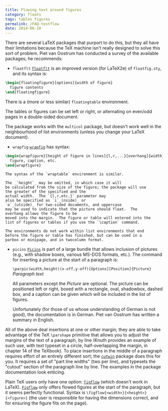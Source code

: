 ```yaml
---
title: Flowing text around figures
category: floats
tags: tables figures
permalink: /FAQ-textflow
date: 2014-06-10
---
```


There are several LaTeX packages that purport to do this, but they
all have their limitations because the TeX machine isn't really
designed to solve this sort of problem.  Piet van Oostrum has
conducted a survey of the available packages; he recommends:

- `floatflt` [`floatflt`](https://ctan.org/pkg/floatflt) is an improved version
  (for LaTeX2e) of `floatfig.sty`, and its syntax is:
```latex
\begin{floatingfigure}[options]{width of figure}
  figure contents
\end{floatingfigure}
```
  There is a (more or less similar) `floatingtable`
  environment.

  The tables or figures can be set left or right, or alternating on
  even/odd pages in a double-sided document.

  The package works with the `multicol` package, but doesn't work well
  in the neighbourhood of list environments (unless you change your
  LaTeX document).

- `wrapfig` [`wrapfig`](https://ctan.org/pkg/wrapfig) has syntax:
```latex
\begin{wrapfigure}[height of figure in lines]{l,r,...}[overhang]{width}
  figure, caption, etc.
\end{wrapfigure}
```
    The syntax of the `wraptable` environment is similar.

    The _`height`_ may be omitted, in which case it will
    be calculated from the size of the figure; the package will use
    the greater of the specified and the
    actual width.  The `{l,r,etc.}` parameter may
    also be specified as `i`_(nside)_ or
    `o`_(utside)_ for two-sided documents, and uppercase
    may be used to indicate that the picture should float.  The
    overhang allows the figure to be
    moved into the margin.  The figure or table will entered into the
    list of figures or tables if you use the `\caption` command.

    The environments do not work within list environments that end
    before the figure or table has finished, but can be used in a
    parbox or minipage, and in twocolumn format.

- `picins` [`Picins`](https://ctan.org/pkg/Picins) is part of a large bundle
    that allows inclusion of pictures (e.g., with shadow boxes,
    various MS-DOS formats, etc.).  The command for inserting a
    picture at the start of a paragraph is:

    `\parpic(width,height)(x-off,y-off)[Options][Position]{Picture}`  
    _Paragraph text_
    
    All parameters except the _Picture_ are optional.  The picture
    can be positioned left or right, boxed with a rectangle, oval,
    shadowbox, dashed box, and a caption can be given which will be
    included in the list of figures.

    Unfortunately (for those of us whose understanding of German is not
    good), the documentation is in German.  Piet van Oostrum has written
    a summary in English.

All of the above deal insertions at one or other margin; they are able
to take advantage of the TeX `\parshape` primitive that allows
you to adjust the margins of the text of a paragraph, by line (Knuth
provides an example of such use, with text typeset in a circle,
half-overlapping the margin, in chapter&nbsp;14 of the TeXbook).  To
place insertions in the middle of a paragraph requires effort of an
entirely different sort; the [`cutwin`](https://ctan.org/pkg/cutwin) package does this for
you.  It requires a set of "part line widths" (two per line), and
typesets the "cutout" section of the paragraph line by line.  The
examples in the package documentation look enticing.

Plain TeX users only have one option: [`figflow`](https://ctan.org/pkg/figflow) (which
doesn't work in LaTeX).  [`Figflow`](https://ctan.org/pkg/Figflow) only offers flowed
figures at the start of the paragraph, but it seems perfectly
functional. Syntax is
  `\figflow{<width>}{<height>}{<figure>}`
(the user is responsible for having the dimensions correct, and for
ensuring the figure fits on the page).

